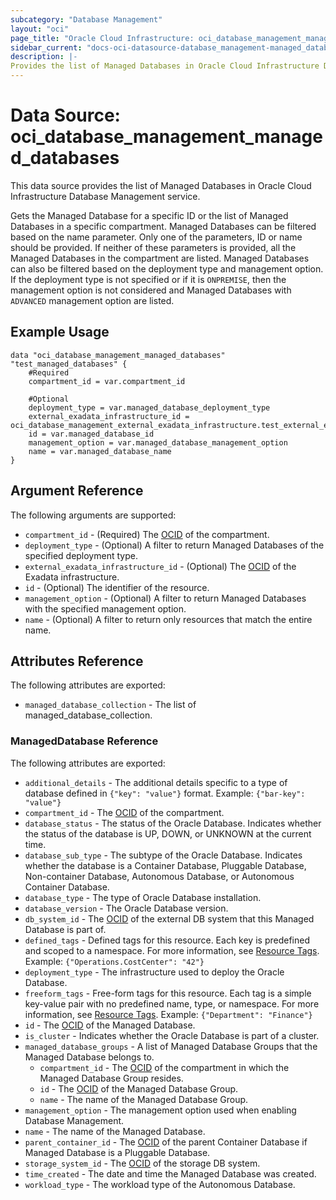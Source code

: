 ```yaml
---
subcategory: "Database Management"
layout: "oci"
page_title: "Oracle Cloud Infrastructure: oci_database_management_managed_databases"
sidebar_current: "docs-oci-datasource-database_management-managed_databases"
description: |-
Provides the list of Managed Databases in Oracle Cloud Infrastructure Database Management service
---
```


# Data Source: oci_database_management_managed_databases
This data source provides the list of Managed Databases in Oracle Cloud Infrastructure Database Management service.

Gets the Managed Database for a specific ID or the list of Managed Databases in a specific compartment.
Managed Databases can be filtered based on the name parameter. Only one of the parameters, ID or name
should be provided. If neither of these parameters is provided, all the Managed Databases in the compartment
are listed. Managed Databases can also be filtered based on the deployment type and management option.
If the deployment type is not specified or if it is `ONPREMISE`, then the management option is not
considered and Managed Databases with `ADVANCED` management option are listed.


## Example Usage

```hcl
data "oci_database_management_managed_databases" "test_managed_databases" {
	#Required
	compartment_id = var.compartment_id

	#Optional
	deployment_type = var.managed_database_deployment_type
	external_exadata_infrastructure_id = oci_database_management_external_exadata_infrastructure.test_external_exadata_infrastructure.id
	id = var.managed_database_id
	management_option = var.managed_database_management_option
	name = var.managed_database_name
}
```

## Argument Reference

The following arguments are supported:

* `compartment_id` - (Required) The [OCID](https://docs.cloud.oracle.com/iaas/Content/General/Concepts/identifiers.htm) of the compartment.
* `deployment_type` - (Optional) A filter to return Managed Databases of the specified deployment type.
* `external_exadata_infrastructure_id` - (Optional) The [OCID](https://docs.cloud.oracle.com/iaas/Content/General/Concepts/identifiers.htm) of the Exadata infrastructure.
* `id` - (Optional) The identifier of the resource.
* `management_option` - (Optional) A filter to return Managed Databases with the specified management option.
* `name` - (Optional) A filter to return only resources that match the entire name.


## Attributes Reference

The following attributes are exported:

* `managed_database_collection` - The list of managed_database_collection.

### ManagedDatabase Reference

The following attributes are exported:

* `additional_details` - The additional details specific to a type of database defined in `{"key": "value"}` format. Example: `{"bar-key": "value"}`
* `compartment_id` - The [OCID](https://docs.cloud.oracle.com/iaas/Content/General/Concepts/identifiers.htm) of the compartment.
* `database_status` - The status of the Oracle Database. Indicates whether the status of the database is UP, DOWN, or UNKNOWN at the current time.
* `database_sub_type` - The subtype of the Oracle Database. Indicates whether the database is a Container Database, Pluggable Database, Non-container Database, Autonomous Database, or Autonomous Container Database.
* `database_type` - The type of Oracle Database installation.
* `database_version` - The Oracle Database version.
* `db_system_id` - The [OCID](https://docs.cloud.oracle.com/iaas/Content/General/Concepts/identifiers.htm) of the external DB system that this Managed Database is part of. 
* `defined_tags` - Defined tags for this resource. Each key is predefined and scoped to a namespace. For more information, see [Resource Tags](https://docs.cloud.oracle.com/iaas/Content/General/Concepts/resourcetags.htm). Example: `{"Operations.CostCenter": "42"}` 
* `deployment_type` - The infrastructure used to deploy the Oracle Database.
* `freeform_tags` - Free-form tags for this resource. Each tag is a simple key-value pair with no predefined name, type, or namespace. For more information, see [Resource Tags](https://docs.cloud.oracle.com/iaas/Content/General/Concepts/resourcetags.htm). Example: `{"Department": "Finance"}` 
* `id` - The [OCID](https://docs.cloud.oracle.com/iaas/Content/General/Concepts/identifiers.htm) of the Managed Database.
* `is_cluster` - Indicates whether the Oracle Database is part of a cluster.
* `managed_database_groups` - A list of Managed Database Groups that the Managed Database belongs to.
	* `compartment_id` - The [OCID](https://docs.cloud.oracle.com/iaas/Content/General/Concepts/identifiers.htm) of the compartment in which the Managed Database Group resides.
	* `id` - The [OCID](https://docs.cloud.oracle.com/iaas/Content/General/Concepts/identifiers.htm) of the Managed Database Group.
	* `name` - The name of the Managed Database Group.
* `management_option` - The management option used when enabling Database Management.
* `name` - The name of the Managed Database.
* `parent_container_id` - The [OCID](https://docs.cloud.oracle.com/iaas/Content/General/Concepts/identifiers.htm) of the parent Container Database if Managed Database is a Pluggable Database.
* `storage_system_id` - The [OCID](https://docs.cloud.oracle.com/iaas/Content/General/Concepts/identifiers.htm) of the storage DB system.
* `time_created` - The date and time the Managed Database was created.
* `workload_type` - The workload type of the Autonomous Database.
